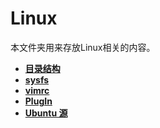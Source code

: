 # Linux

本文件夹用来存放Linux相关的内容。

+ **[目录结构](https://github.com/lowkeyway/Embedded/blob/master/Software/OS/Linux/%E7%9B%AE%E5%BD%95%E7%BB%93%E6%9E%84.md)**
+ **[sysfs](https://github.com/lowkeyway/Embedded/blob/master/Software/OS/Linux/sysfs.md)**
+ **[vimrc](https://github.com/lowkeyway/Embedded/edit/master/Software/OS/Linux/vimrc.md)**
+ **[PlugIn](https://github.com/lowkeyway/Embedded/blob/master/Software/OS/Linux/Plug_In.md)**  
+ **[Ubuntu 源](https://github.com/lowkeyway/Embedded/blob/master/Software/OS/Linux/Ubuntu%20%E5%9B%BD%E5%86%85%E6%BA%90.md)**

